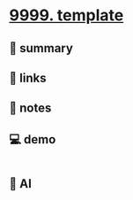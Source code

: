 # [9999. template](https://github.com/Tdahuyou/pc/tree/main/9999.%20template)

## 📝 summary



## 🔗 links



## 📒 notes



## 💻 demo


```

```

## 🤖 AI


